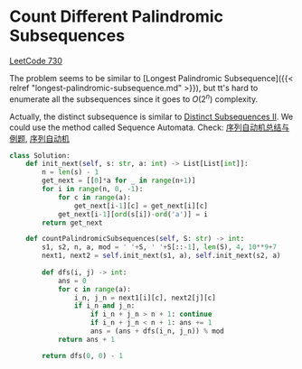 # Count Different Palindromic Subsequences


<!--more-->

[LeetCode 730](https://leetcode.com/problems/count-different-palindromic-subsequences/)

The problem seems to be similar to [Longest Palindromic Subsequence]({{< relref "longest-palindromic-subsequence.md" >}}), but tt's hard to enumerate all the subsequences since it goes to $O(2^n)$ complexity.

Actually, the distinct subsequence is similar to [Distinct Subsequences II](https://leetcode.com/problems/distinct-subsequences-ii/). We could use the method called Sequence Automata. Check: [序列自动机总结与例题](https://www.cnblogs.com/y2823774827y/p/10619179.html), [序列自动机](https://blog.csdn.net/pig_dog_baby/article/details/81145857)

```python
class Solution:
    def init_next(self, s: str, a: int) -> List[List[int]]:
        n = len(s) - 1
        get_next = [[0]*a for _ in range(n+1)]
        for i in range(n, 0, -1):
            for c in range(a):
                get_next[i-1][c] = get_next[i][c]
            get_next[i-1][ord(s[i])-ord('a')] = i
        return get_next

    def countPalindromicSubsequences(self, S: str) -> int:
        s1, s2, n, a, mod = ' '+S, ' '+S[::-1], len(S), 4, 10**9+7
        next1, next2 = self.init_next(s1, a), self.init_next(s2, a)
        
        def dfs(i, j) -> int:
            ans = 0
            for c in range(a):
                i_n, j_n = next1[i][c], next2[j][c]
                if i_n and j_n:
                    if i_n + j_n > n + 1: continue
                    if i_n + j_n < n + 1: ans += 1
                    ans = (ans + dfs(i_n, j_n)) % mod
            return ans + 1

        return dfs(0, 0) - 1
```


